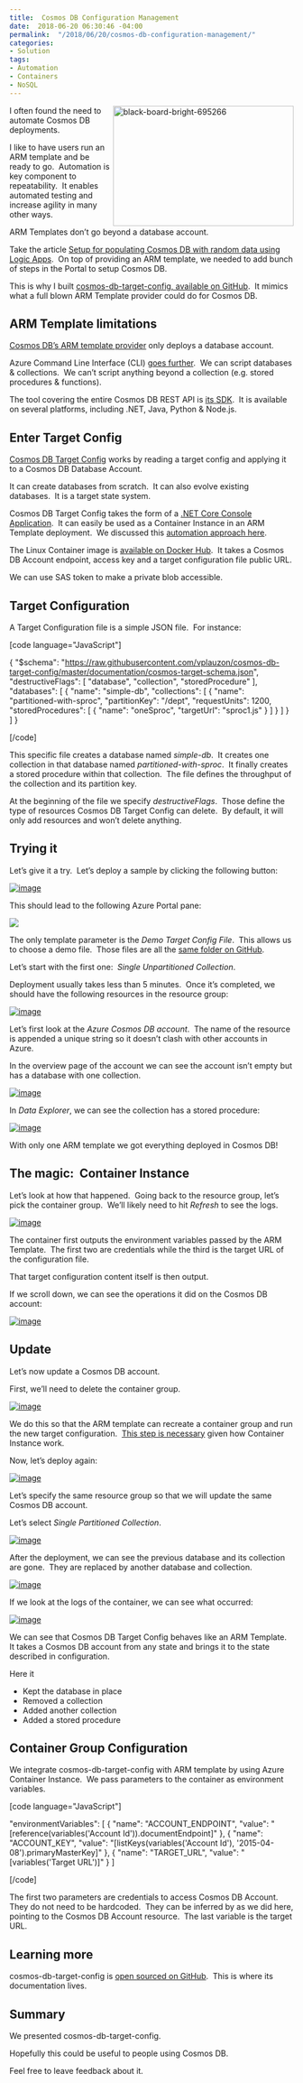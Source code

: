 ```yaml
---
title:  Cosmos DB Configuration Management
date:  2018-06-20 06:30:46 -04:00
permalink:  "/2018/06/20/cosmos-db-configuration-management/"
categories:
- Solution
tags:
- Automation
- Containers
- NoSQL
---
```

<a href="assets/2018/6/cosmos-db-configuration-management/black-board-bright-695266.jpg"><img style="border:0 currentcolor;float:right;display:inline;background-image:none;" title="black-board-bright-695266" src="assets/2018/6/cosmos-db-configuration-management/black-board-bright-695266_thumb.jpg" alt="black-board-bright-695266" width="320" height="213" align="right" border="0" /></a>I often found the need to automate Cosmos DB deployments.

I like to have users run an ARM template and be ready to go.  Automation is key component to repeatability.  It enables automated testing and increase agility in many other ways.

ARM Templates don’t go beyond a database account.

Take the article <a href="https://vincentlauzon.com/2017/11/01/setup-for-populating-cosmos-db-with-random-data-using-logic-apps/">Setup for populating Cosmos DB with random data using Logic Apps</a>.  On top of providing an ARM template, we needed to add bunch of steps in the Portal to setup Cosmos DB.

This is why I built <a href="https://github.com/vplauzon/cosmos-db-target-config">cosmos-db-target-config, available on GitHub</a>.  It mimics what a full blown ARM Template provider could do for Cosmos DB.
<h2>ARM Template limitations</h2>
<a href="https://docs.microsoft.com/en-ca/azure/templates/microsoft.documentdb/databaseaccounts">Cosmos DB’s ARM template provider</a> only deploys a database account.

Azure Command Line Interface (CLI) <a href="https://docs.microsoft.com/en-us/cli/azure/cosmosdb">goes further</a>.  We can script databases &amp; collections.  We can’t script anything beyond a collection (e.g. stored procedures &amp; functions).

The tool covering the entire Cosmos DB REST API is <a href="https://docs.microsoft.com/en-us/azure/cosmos-db/create-sql-api-dotnet">its SDK</a>.  It is available on several platforms, including .NET, Java, Python &amp; Node.js.
<h2>Enter Target Config</h2>
<a href="https://github.com/vplauzon/cosmos-db-target-config">Cosmos DB Target Config</a> works by reading a target config and applying it to a Cosmos DB Database Account.

It can create databases from scratch.  It can also evolve existing databases.  It is a target state system.

Cosmos DB Target Config takes the form of a <a href="https://github.com/vplauzon/cosmos-db-target-config/tree/master/CosmosTargetConsole">.NET Core Console Application</a>.  It can easily be used as a Container Instance in an ARM Template deployment.  We discussed this <a href="https://vincentlauzon.com/2018/06/13/using-azure-container-instances-to-complete-automation/">automation approach here</a>.

The Linux Container image is <a href="https://hub.docker.com/r/vplauzon/cosmos-db-target-config/">available on Docker Hub</a>.  It takes a Cosmos DB Account endpoint, access key and a target configuration file public URL.

We can use SAS token to make a private blob accessible.
<h2>Target Configuration</h2>
A Target Configuration file is a simple JSON file.  For instance:

[code language="JavaScript"]

{
   &quot;$schema&quot;: &quot;https://raw.githubusercontent.com/vplauzon/cosmos-db-target-config/master/documentation/cosmos-target-schema.json&quot;,
   &quot;destructiveFlags&quot;: [
     &quot;database&quot;,
     &quot;collection&quot;,
     &quot;storedProcedure&quot;
   ],
   &quot;databases&quot;: [
     {
       &quot;name&quot;: &quot;simple-db&quot;,
       &quot;collections&quot;: [
         {
           &quot;name&quot;: &quot;partitioned-with-sproc&quot;,
           &quot;partitionKey&quot;: &quot;/dept&quot;,
           &quot;requestUnits&quot;: 1200,
           &quot;storedProcedures&quot;: [
             {
               &quot;name&quot;: &quot;oneSproc&quot;,
               &quot;targetUrl&quot;: &quot;sproc1.js&quot;
             }
           ]
         }
       ]
     }
   ]
 }

[/code]

This specific file creates a database named <em>simple-db</em>.  It creates one collection in that database named <em>partitioned-with-sproc</em>.  It finally creates a stored procedure within that collection.  The file defines the throughput of the collection and its partition key.

At the beginning of the file we specify <em>destructiveFlags</em>.  Those define the type of resources Cosmos DB Target Config can delete.  By default, it will only add resources and won’t delete anything.
<h2>Trying it</h2>
Let’s give it a try.  Let’s deploy a sample by clicking the following button:

<a href="https://portal.azure.com/#create/Microsoft.Template/uri/https%3A%2F%2Fraw.githubusercontent.com%2Fvplauzon%2Fcosmos-db-target-config%2Fmaster%2FDeployment%2Fazuredeploy.json"><img style="border:0 currentcolor;display:inline;background-image:none;" title="image" src="http://azuredeploy.net/deploybutton.png" alt="image" border="0" /></a>

This should lead to the following Azure Portal pane:

<img src="https://vincentlauzon.files.wordpress.com/2018/06/image4.png" />

The only template parameter is the <em>Demo Target Config File</em>.  This allows us to choose a demo file.  Those files are all the <a href="https://github.com/vplauzon/cosmos-db-target-config/tree/master/Deployment/target-config">same folder on GitHub</a>.

Let’s start with the first one:  <em>Single Unpartitioned Collection</em>.

Deployment usually takes less than 5 minutes.  Once it’s completed, we should have the following resources in the resource group:

<a href="assets/2018/6/cosmos-db-configuration-management/image5.png"><img style="border:0 currentcolor;display:inline;background-image:none;" title="image" src="assets/2018/6/cosmos-db-configuration-management/image_thumb5.png" alt="image" border="0" /></a>

Let’s first look at the <em>Azure Cosmos DB account</em>.  The name of the resource is appended a unique string so it doesn’t clash with other accounts in Azure.

In the overview page of the account we can see the account isn’t empty but has a database with one collection.

<a href="assets/2018/6/cosmos-db-configuration-management/image6.png"><img style="border:0 currentcolor;display:inline;background-image:none;" title="image" src="assets/2018/6/cosmos-db-configuration-management/image_thumb6.png" alt="image" border="0" /></a>

In <em>Data Explorer</em>, we can see the collection has a stored procedure:

<a href="assets/2018/6/cosmos-db-configuration-management/image7.png"><img style="border:0 currentcolor;display:inline;background-image:none;" title="image" src="assets/2018/6/cosmos-db-configuration-management/image_thumb7.png" alt="image" border="0" /></a>

With only one ARM template we got everything deployed in Cosmos DB!
<h2>The magic:  Container Instance</h2>
Let’s look at how that happened.  Going back to the resource group, let’s pick the container group.  We’ll likely need to hit <em>Refresh</em> to see the logs.

<a href="assets/2018/6/cosmos-db-configuration-management/image8.png"><img style="border:0 currentcolor;display:inline;background-image:none;" title="image" src="assets/2018/6/cosmos-db-configuration-management/image_thumb8.png" alt="image" border="0" /></a>

The container first outputs the environment variables passed by the ARM Template.  The first two are credentials while the third is the target URL of the configuration file.

That target configuration content itself is then output.

If we scroll down, we can see the operations it did on the Cosmos DB account:

<a href="assets/2018/6/cosmos-db-configuration-management/image9.png"><img style="border:0 currentcolor;display:inline;background-image:none;" title="image" src="assets/2018/6/cosmos-db-configuration-management/image_thumb9.png" alt="image" border="0" /></a>
<h2>Update</h2>
Let’s now update a Cosmos DB account.

First, we’ll need to delete the container group.

<a href="assets/2018/6/cosmos-db-configuration-management/image10.png"><img style="border:0 currentcolor;display:inline;background-image:none;" title="image" src="assets/2018/6/cosmos-db-configuration-management/image_thumb10.png" alt="image" border="0" /></a>

We do this so that the ARM template can recreate a container group and run the new target configuration.  <u>This step is necessary</u> given how Container Instance work.

Now, let’s deploy again:

<a href="https://portal.azure.com/#create/Microsoft.Template/uri/https%3A%2F%2Fraw.githubusercontent.com%2Fvplauzon%2Fcosmos-db-target-config%2Fmaster%2FDeployment%2Fazuredeploy.json"><img style="border:0 currentcolor;display:inline;background-image:none;" title="image" src="http://azuredeploy.net/deploybutton.png" alt="image" border="0" /></a>

Let’s specify the same resource group so that we will update the same Cosmos DB account.

Let’s select <em>Single Partitioned Collection</em>.

<a href="assets/2018/6/cosmos-db-configuration-management/image11.png"><img style="border:0 currentcolor;display:inline;background-image:none;" title="image" src="assets/2018/6/cosmos-db-configuration-management/image_thumb11.png" alt="image" border="0" /></a>

After the deployment, we can see the previous database and its collection are gone.  They are replaced by another database and collection.

<a href="assets/2018/6/cosmos-db-configuration-management/image12.png"><img style="border:0 currentcolor;display:inline;background-image:none;" title="image" src="assets/2018/6/cosmos-db-configuration-management/image_thumb12.png" alt="image" border="0" /></a>

If we look at the logs of the container, we can see what occurred:

<a href="assets/2018/6/cosmos-db-configuration-management/image14.png"><img style="border:0 currentcolor;display:inline;background-image:none;" title="image" src="assets/2018/6/cosmos-db-configuration-management/image_thumb14.png" alt="image" border="0" /></a>

We can see that Cosmos DB Target Config behaves like an ARM Template.  It takes a Cosmos DB account from any state and brings it to the state described in configuration.

Here it
<ul>
 	<li>Kept the database in place</li>
 	<li>Removed a collection</li>
 	<li>Added another collection</li>
 	<li>Added a stored procedure</li>
</ul>
<h2>Container Group Configuration</h2>
We integrate cosmos-db-target-config with ARM template by using Azure Container Instance.  We pass parameters to the container as environment variables.

[code language="JavaScript"]

&quot;environmentVariables&quot;: [
  {
    &quot;name&quot;: &quot;ACCOUNT_ENDPOINT&quot;,
    &quot;value&quot;: &quot;[reference(variables('Account Id')).documentEndpoint]&quot;
  },
  {
    &quot;name&quot;: &quot;ACCOUNT_KEY&quot;,
    &quot;value&quot;: &quot;[listKeys(variables('Account Id'), '2015-04-08').primaryMasterKey]&quot;
  },
  {
    &quot;name&quot;: &quot;TARGET_URL&quot;,
    &quot;value&quot;: &quot;[variables('Target URL')]&quot;
  }
]

[/code]

The first two parameters are credentials to access Cosmos DB Account.  They do not need to be hardcoded.  They can be inferred by as we did here, pointing to the Cosmos DB Account resource.  The last variable is the target URL.
<h2>Learning more</h2>
cosmos-db-target-config is <a href="https://github.com/vplauzon/cosmos-db-target-config">open sourced on GitHub</a>.  This is where its documentation lives.
<h2>Summary</h2>
We presented cosmos-db-target-config.

Hopefully this could be useful to people using Cosmos DB.

Feel free to leave feedback about it.